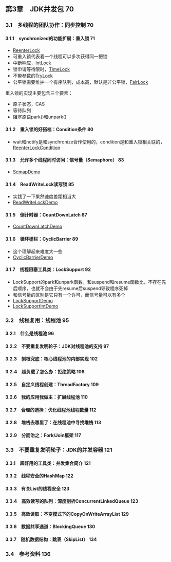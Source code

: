 ## 第3章　JDK并发包	70

### 3.1　多线程的团队协作：同步控制	70
    
#### 3.1.1　synchronized的功能扩展：重入锁	71

- [ReenterLock](https://github.com/guanpengchn/java-concurrent-programming/blob/master/src/chapter3/section1/ReenterLock.java)
- 可重入锁代表着一个线程可以多次获得同一把锁
- 中断响应，[IntLock](https://github.com/guanpengchn/java-concurrent-programming/blob/master/src/chapter3/section1/IntLock.java)
- 锁申请等待限时，[TimeLock](https://github.com/guanpengchn/java-concurrent-programming/blob/master/src/chapter3/section1/TimeLock.java)
- 不带参数的[TryLock](https://github.com/guanpengchn/java-concurrent-programming/blob/master/src/chapter3/section1/TryLock.java)
- 公平锁需要维护一个有序队列，成本高，默认是非公平锁，[FairLock](https://github.com/guanpengchn/java-concurrent-programming/blob/master/src/chapter3/section1/FairLock.java)

重入锁的实现主要包含三个要素：

- 原子状态，CAS
- 等待队列
- 阻塞原语park()和unpark()

#### 3.1.2　重入锁的好搭档：Condition条件	80

- wait和notify是和synchronize合作使用的，condition是和重入锁相关联的，[ReenterLockCondition](https://github.com/guanpengchn/java-concurrent-programming/blob/master/src/chapter3/section1/ReenterLockCondition.java)

#### 3.1.3　允许多个线程同时访问：信号量（Semaphore）	83

- [SemapDemo](https://github.com/guanpengchn/java-concurrent-programming/blob/master/src/chapter3/section1/SemapDemo.java)

#### 3.1.4　ReadWriteLock读写锁	85

- 实践了一下果然速度差距相当大
- [ReadWriteLockDemo](https://github.com/guanpengchn/java-concurrent-programming/blob/master/src/chapter3/section1/ReadWriteLockDemo.java)

#### 3.1.5　倒计时器：CountDownLatch	87

- [CountDownLatchDemo](https://github.com/guanpengchn/java-concurrent-programming/blob/master/src/chapter3/section1/CountDownLatchDemo.java)

#### 3.1.6　循环栅栏：CyclicBarrier	89

- 这个理解起来难度大一些
- [CyclicBarrierDemo](https://github.com/guanpengchn/java-concurrent-programming/blob/master/src/chapter3/section1/CyclicBarrierDemo.java)

#### 3.1.7　线程阻塞工具类：LockSupport	92

- LockSupport的park和unpark函数，和suspend和resume函数比，不存在先后顺序，也就不会由于先resume后suspend导致程序死掉
- 和信号量的区别是它只有一个许可，而信号量可以有多个
- [LockSupportDemo](https://github.com/guanpengchn/java-concurrent-programming/blob/master/src/chapter3/section1/LockSupportDemo.java)
- [LockSupportIntDemo](https://github.com/guanpengchn/java-concurrent-programming/blob/master/src/chapter3/section1/LockSupportIntDemo.java)
          
### 3.2　线程复用：线程池	95
    
#### 3.2.1　什么是线程池	96
#### 3.2.2　不要重复发明轮子：JDK对线程池的支持	97
#### 3.2.3　刨根究底：核心线程池的内部实现	102
#### 3.2.4　超负载了怎么办：拒绝策略	106
#### 3.2.5　自定义线程创建：ThreadFactory	109
#### 3.2.6　我的应用我做主：扩展线程池	110
#### 3.2.7　合理的选择：优化线程池线程数量	112
#### 3.2.8　堆栈去哪里了：在线程池中寻找堆栈	113
#### 3.2.9　分而治之：Fork/Join框架	117
        
### 3.3　不要重复发明轮子：JDK的并发容器	121
    
#### 3.3.1　超好用的工具类：并发集合简介	121
#### 3.3.2　线程安全的HashMap	122
#### 3.3.3　有关List的线程安全	123
#### 3.3.4　高效读写的队列：深度剖析ConcurrentLinkedQueue	123
#### 3.3.5　高效读取：不变模式下的CopyOnWriteArrayList	129
#### 3.3.6　数据共享通道：BlockingQueue	130
#### 3.3.7　随机数据结构：跳表（SkipList）	134
        
### 3.4　参考资料	136